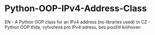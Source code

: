 # Python-OOP-IPv4-Address-Class
EN - A Python OOP class for an IPv4 address (no libraries used) \n
CZ - Python OOP třída, vytvořená pro IPv4 adresu, bez použití knihoven
